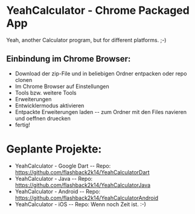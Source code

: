 YeahCalculator - Chrome Packaged App
====================================

Yeah, another Calculator program, but for different platforms. ;-)

Einbindung im Chrome Browser:
-----------------------------

- Download der zip-File und in beliebigen Ordner entpacken oder repo clonen 
- Im Chrome Browser auf Einstellungen 
- Tools bzw. weitere Tools
- Erweiterungen
- Entwicklermodus aktivieren
- Entpackte Erweiterungen laden
-- zum Ordner mit den Files navieren und oeffnen druecken
- fertig!

Geplante Projekte:
==================

- YeahCalculator - Google Dart
-- Repo: https://github.com/flashback2k14/YeahCalculatorDart
- YeahCalculator - Java
-- Repo: https://github.com/flashback2k14/YeahCalculatorJava
- YeahCalculator - Android
-- Repo: https://github.com/flashback2k14/YeahCalculatorAndroid
- YeahCalculator - iOS
-- Repo: Wenn noch Zeit ist. :-)
